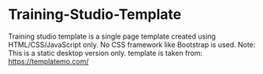 # Training-Studio-Template
Training studio template is a single page template created using HTML/CSS/JavaScript only. No CSS framework like Bootstrap is used.
Note: This is a static desktop version only.
template is taken from: https://templatemo.com/ 
